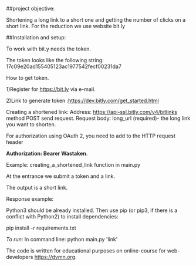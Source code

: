 ##project objective:

Shortening a long link to a short one and getting the number of clicks on a short link.
For the reduction we use website bit.ly

##Installation and setup:

To work with bit.y needs the token.

The token looks like the following string: 17c09e20ad155405123ac1977542fecf00231da7

How to get token.

 1)Register for https://bit.ly via e-mail.
 
 2)Link to generate token :https://dev.bitly.com/get_started.html
 
Creating a shortened link:
 Address: https://api-ssl.bitly.com/v4/bitlinks method POST send request.
 Request body: long_url (required)- the long link you want to shorten.
 
 For authorization using OAuth 2, you need to add to the HTTP request header
 
 **Authorization: Bearer Wastaken**.
 
 Example: 
 creating_a_shortened_link function in main.py
 
 At the entrance we submit a token and a link.
 
 The output is a short link.
 
 Response example:

Python3 should be already installed. 
Then use pip (or pip3, if there is a conflict with Python2) to install dependencies:

pip install -r requirements.txt

*To run:* In command line: python main.py 'link'

The code is written for educational purposes on online-course for web-developers https://dvmn.org.
